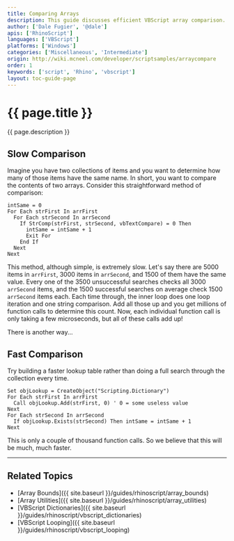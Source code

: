 ```yaml
---
title: Comparing Arrays
description: This guide discusses efficient VBScript array comparison.
author: ['Dale Fugier', '@dale']
apis: ['RhinoScript']
languages: ['VBScript']
platforms: ['Windows']
categories: ['Miscellaneous', 'Intermediate']
origin: http://wiki.mcneel.com/developer/scriptsamples/arraycompare
order: 1
keywords: ['script', 'Rhino', 'vbscript']
layout: toc-guide-page
---
```


# {{ page.title }}

{{ page.description }}

## Slow Comparison

Imagine you have two collections of items and you want to determine how many of those items have the same name.  In short, you want to compare the contents of two arrays.  Consider this straightforward method of comparison:

```vbnet
intSame = 0
For Each strFirst In arrFirst
  For Each strSecond In arrSecond
    If StrComp(strFirst, strSecond, vbTextCompare) = 0 Then
      intSame = intSame + 1
      Exit For
    End If
  Next
Next
```

This method, although simple, is extremely slow.  Let's say there are 5000 items in `arrFirst`, 3000 items in `arrSecond`, and 1500 of them have the same value. Every one of the 3500 unsuccessful searches checks all 3000 `arrSecond` items, and the 1500 successful searches on average check 1500 `arrSecond` items each. Each time through, the inner loop does one loop iteration and one string comparison. Add all those up and you get millions of function calls to determine this count. Now, each individual function call is only taking a few microseconds, but all of these calls add up!

There is another way...

## Fast Comparison

Try building a faster lookup table rather than doing a full search through the collection every time.

```vbnet
Set objLookup = CreateObject("Scripting.Dictionary")
For Each strFirst In arrFirst
  Call objLookup.Add(strFirst, 0) ' 0 = some useless value
Next
For Each strSecond In arrSecond
  If objLookup.Exists(strSecond) Then intSame = intSame + 1
Next
```

This is only a couple of thousand function calls.  So we believe that this will be much, much faster.

---

## Related Topics

- [Array Bounds]({{ site.baseurl }}/guides/rhinoscript/array_bounds)
- [Array Utilities]({{ site.baseurl }}/guides/rhinoscript/array_utilities)
- [VBScript Dictionaries]({{ site.baseurl }}/guides/rhinoscript/vbscript_dictionaries)
- [VBScript Looping]({{ site.baseurl }}/guides/rhinoscript/vbscript_looping)
